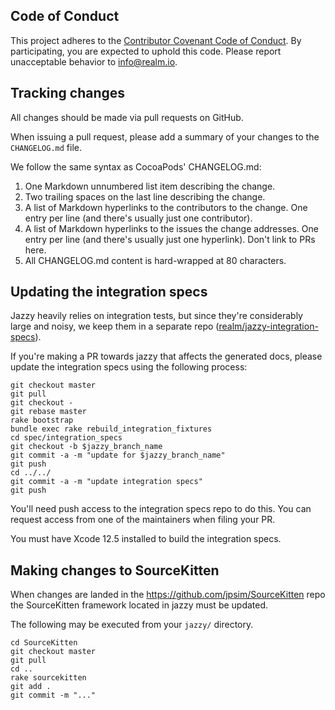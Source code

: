 ## Code of Conduct

This project adheres to the [Contributor Covenant Code of Conduct](https://realm.io/conduct).
By participating, you are expected to uphold this code. Please report
unacceptable behavior to [info@realm.io](mailto:info@realm.io).

## Tracking changes

All changes should be made via pull requests on GitHub.

When issuing a pull request, please add a summary of your changes to
the `CHANGELOG.md` file.

We follow the same syntax as CocoaPods' CHANGELOG.md:

1. One Markdown unnumbered list item describing the change.
2. Two trailing spaces on the last line describing the change.
3. A list of Markdown hyperlinks to the contributors to the change. One entry
   per line (and there's usually just one contributor).
4. A list of Markdown hyperlinks to the issues the change addresses. One entry
   per line (and there's usually just one hyperlink). Don't link to PRs here.
5. All CHANGELOG.md content is hard-wrapped at 80 characters.

## Updating the integration specs

Jazzy heavily relies on integration tests, but since they're considerably large
and noisy, we keep them in a separate repo
([realm/jazzy-integration-specs](https://github.com/realm/jazzy-integration-specs)).

If you're making a PR towards jazzy that affects the generated docs, please
update the integration specs using the following process:

```shell
git checkout master
git pull
git checkout -
git rebase master
rake bootstrap
bundle exec rake rebuild_integration_fixtures
cd spec/integration_specs
git checkout -b $jazzy_branch_name
git commit -a -m "update for $jazzy_branch_name"
git push
cd ../../
git commit -a -m "update integration specs"
git push
```

You'll need push access to the integration specs repo to do this. You can
request access from one of the maintainers when filing your PR.

You must have Xcode 12.5 installed to build the integration specs.

## Making changes to SourceKitten

When changes are landed in the https://github.com/jpsim/SourceKitten repo the
SourceKitten framework located in jazzy must be updated.

The following may be executed from your `jazzy/` directory.

```
cd SourceKitten
git checkout master
git pull
cd ..
rake sourcekitten
git add .
git commit -m "..."
```
